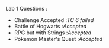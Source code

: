 
Lab 1 Questions :
- Challenge Accepted :*TC 6 failed*
- Battle of Hogwarts :*Accepted*
- RPG but with Strings :*Accepted*
- Pokemon Master's Quest :*Accepted*
